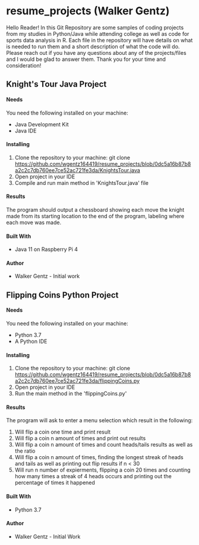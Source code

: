 # resume_projects (Walker Gentz)
Hello Reader! In this Git Repository are some samples of coding projects from my studies in Python/Java while attending college as well as code for 
sports data analysis in R. Each file in the repository will have details on what is needed to run them and a short description of what the code will do. 
Please reach out if you have any questions about any of the projects/files and I would be glad to answer them. Thank you for your time and consideration!

## Knight's Tour Java Project
#### Needs
You need the following installed on your machine:
  * Java Development Kit
  * Java IDE

#### Installing
  1. Clone the repository to your machine: git clone https://github.com/wgentz164419/resume_projects/blob/0dc5a16b87b8a2c2c7db760ee7ce52ac721fe3da/KnightsTour.java
  2. Open project in your IDE
  3. Compile and run main method in 'KnightsTour.java' file

#### Results
The program should output a chessboard showing each move the knight made from its starting location to
the end of the program, labeling where each move was made.

#### Built With
* Java 11 on Raspberry Pi 4

#### Author
* Walker Gentz - Initial work

## Flipping Coins Python Project
#### Needs
You need the following installed on your machine:
 * Python 3.7
 * A Python IDE

#### Installing
 1. Clone the repository to your machine: git clone https://github.com/wgentz164419/resume_projects/blob/0dc5a16b87b8a2c2c7db760ee7ce52ac721fe3da/flippingCoins.py
 2. Open project in your IDE
 3. Run the main method in the 'flippingCoins.py'

#### Results
The program will ask to enter a menu selection which result in the following:
 1. Will flip a coin one time and print result
 2. Will flip a coin n amount of times and print out results
 3. Will flip a coin n amount of times and count heads/tails results as well as the ratio
 4. Will flip a coin n amount of times, finding the longest streak of heads and tails as well as printing out flip results if n < 30
 5. Will run n number of expierments, flipping a coin 20 times and counting how many times a streak of 4 heads occurs and printing out the percentage of times it happened

#### Built With
* Python 3.7

#### Author
* Walker Gentz - Initial Work
 
